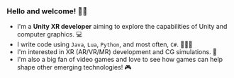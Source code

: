 ### Hello and welcome! 👋🏾

<!--
**JeralynP/JeralynP** is a ✨ _special_ ✨ repository because its `README.md` (this file) appears on your GitHub profile.

Here are some ideas to get you started:

- 🔭 I’m currently working on ...
- 🌱 I’m currently learning ...
- 👯 I’m looking to collaborate on ...
- 🤔 I’m looking for help with ...
- 💬 Ask me about ...
- 📫 How to reach me: ...
- 😄 Pronouns: ...
- ⚡ Fun fact: ...
-->

- I'm a **Unity XR developer** aiming to explore the capabilities of Unity and computer graphics. 💻
- I write code using `Java`, `Lua`, `Python`, and most often, `C#`. 👩🏾‍💻
- I'm interested in XR (AR/VR/MR) development and CG simulations. 🌟
- I'm also a big fan of video games and love to see how games can help shape other emerging technologies! 🎮